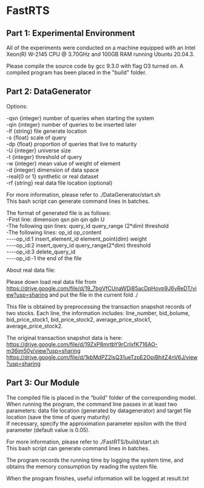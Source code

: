 # FastRTS
## Part 1: Experimental Environment

All of the experiments were conducted on a machine equipped with an Intel Xeon(R) W-2145 CPU @ 3.70GHz and 100GB RAM running Ubuntu 20.04.3.

Please compile the source code by gcc 9.3.0 with flag O3 turned on. A compiled program has been placed in the "build" folder.  

## Part 2: DataGenerator

Options:

-qsn {integer} number of queries when starting the system  
-qin {integer} number of queries to be inserted later  
-lf {string}  file generate location  
-s   {float}   scale of query  
-dp  {float}   proportion of queries that live to maturity  
-U   {integer} universe size  
-t   {integer} threshold of query  
-w   {integer} mean value of weight of element  
-d   {integer} dimension of data space  
-real{0 or 1}  synthetic or real dataset  
-rf {string}  real data file location (optional)  



For more information, please refer to ./DataGenerator/start.sh  
This bash script can generate command lines in batches.  

The format of generated file is as follows:  
-First line: dimension qsn pin qin qdn U  
-The following qsn lines: query_id query_range (2\*dim) threshold  
-The following lines: op_id op_content  
----op_id:1 insert_element_id element_point(dim) weight  
----op_id:2 insert_query_id query_range(2\*dim) threshold  
----op_id:3 delete_query_id  
----op_id:-1 the end of the file


About real data file:

Please down load real data file from https://drive.google.com/file/d/19_7bgVfCUnaWDi85acDpHovp9J6yReDT/view?usp=sharing  and put the file in the current fold ./

This file is obtained by preprocessing the transaction snapshot records of two stocks. Each line, the information includes: line_number, bid_bolume, bid_price_stock1, bid_price_stock2, average_price_stock1, average_price_stock2.   

The original transaction snapshot data is here:  
https://drive.google.com/file/d/19ZxP8mrtbY9rCrlxfK716AO-m36im50y/view?usp=sharing  
https://drive.google.com/file/d/1kbMdPZ2lsQ31ueTzpE2OpiBhitZ4nV6J/view?usp=sharing  


## Part 3: Our Module

The compiled file is placed in the “build” folder of the corresponding model.  
When running the program, the command line passes in at least two parameters: data file location (generated by datagenerator) and target file location (save the time of query maturity)  
If necessary, specify the approximation parameter epsilon with the third parameter (default value is 0.05).  

For more information, please refer to ./FastRTS/build/start.sh  
This bash script can generate command lines in batches.

The program records the running time by logging the system time, and obtains the memory consumption by reading the system file.

When the program finishes, useful information will be logged at result.txt



